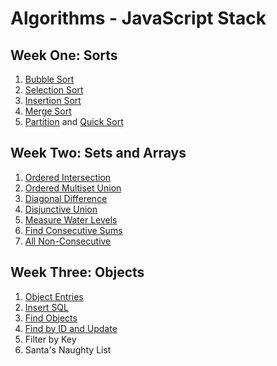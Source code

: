 # Algorithms - JavaScript Stack

## Week One: Sorts
1. [Bubble Sort](./w1-sorts/w1d1-bubbleSort.js)
2. [Selection Sort](./w1d1-sorts/w1d2-selectionSort.js)
3. [Insertion Sort](./w1d1-sorts/w1d3-insertionSort.js)
4. [Merge Sort](./w1d1-sorts/w1d4-mergeSort.js)
5. [Partition](./w1-sorts/w1d5-partition.js) and [Quick Sort](./w1-sorts/w1d5-quickSort.js)
   
## Week Two: Sets and Arrays
1. [Ordered Intersection](./w2-sets-and-arrays/w2d1-orderedIntersection.js)
2. [Ordered Multiset Union](./w2-sets-and-arrays/w2d2-orderedMultisetUnion.js)
3. [Diagonal Difference](./w2-sets-and-arrays/w2d2-diagonalDifference.js)
4. [Disjunctive Union](./w2-sets-and-arrays/w2d3-disjunctiveUnion.js)
5. [Measure Water Levels](./w2-sets-and-arrays/w2d3-measureWaterLevels.js)
6. [Find Consecutive Sums](./w2-sets-and-arrays/w2d4-findConsecutiveSums.js)
7. [All Non-Consecutive](./w2-sets-and-arrays/w2d4-allNonConsecutive.js)

## Week Three: Objects
1. [Object Entries](./w3-objects/w3d1-objectEntries.js)
2. [Insert SQL](./w3-objects/w3d1-insertSQL.js)
3. [Find Objects](./w3-objects/w3d2-findObjects.js)
4. [Find by ID and Update](./w3-objects/w3d2-findByIdAndUpdate.js)
5. Filter by Key
6. Santa's Naughty List